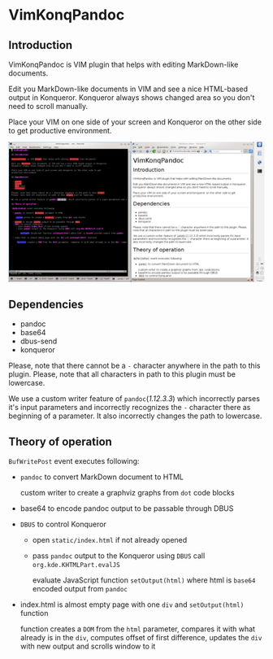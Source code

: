 # VimKonqPandoc

## Introduction

VimKonqPandoc is VIM plugin that helps with editing MarkDown-like documents.

Edit you MarkDown-like documents in VIM and see a nice HTML-based output in Konqueror.
Konqueror always shows changed area so you don't need to scroll manually.

Place your VIM on one side of your screen and Konqueror on the other side to get
productive environment.

![Screenshot](screen-1.png)

## Dependencies

 - pandoc
 - base64
 - dbus-send
 - konqueror

Please, note that there cannot be a `-` character anywhere in the path to this plugin.
Please, note that all characters in path to this plugin must be lowercase.

We use a custom writer feature of `pandoc`(*1.12.3.3*) which incorrectly parses it's input parameters and incorrectly recognizes the `-` character there as beginning of a parameter. It also incorrectly changes the path to lowercase.

## Theory of operation

 `BufWritePost` event executes following:

 - `pandoc` to convert MarkDown document to HTML

    custom writer to create a graphviz graphs from `dot` code blocks

 - base64 to encode pandoc output to be passable through DBUS
 - `DBUS` to control Konqueror
    - open `static/index.html` if not already opened
    - pass `pandoc` output to the Konqueror using `DBUS` call `org.kde.KHTMLPart.evalJS`

        evaluate JavaScript function `setOutput(html)` where html is `base64` encoded output from `pandoc`

 - index.html is almost empty page with one `div` and `setOutput(html)` function

     function creates a `DOM` from the `html` parameter, compares it with what already is in the `div`, computes offset of first difference, updates the `div` with new output and scrolls window to it

